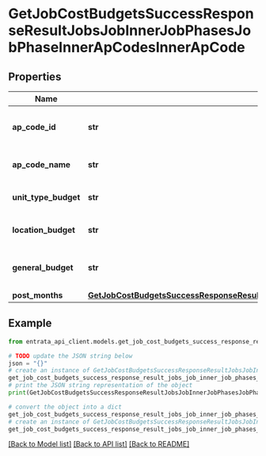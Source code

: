 # GetJobCostBudgetsSuccessResponseResultJobsJobInnerJobPhasesJobPhaseInnerApCodesInnerApCode


## Properties

Name | Type | Description | Notes
------------ | ------------- | ------------- | -------------
**ap_code_id** | **str** | The unique identifier for the AP code. | 
**ap_code_name** | **str** | The name of the AP code. | 
**unit_type_budget** | **str** | The budget for the unit type. | 
**location_budget** | **str** | The budget for the location. | 
**general_budget** | **str** | The general budget for the AP code. | 
**post_months** | [**GetJobCostBudgetsSuccessResponseResultJobsJobInnerJobPhasesJobPhaseInnerApCodesInnerApCodePostMonths**](GetJobCostBudgetsSuccessResponseResultJobsJobInnerJobPhasesJobPhaseInnerApCodesInnerApCodePostMonths.md) |  | 

## Example

```python
from entrata_api_client.models.get_job_cost_budgets_success_response_result_jobs_job_inner_job_phases_job_phase_inner_ap_codes_inner_ap_code import GetJobCostBudgetsSuccessResponseResultJobsJobInnerJobPhasesJobPhaseInnerApCodesInnerApCode

# TODO update the JSON string below
json = "{}"
# create an instance of GetJobCostBudgetsSuccessResponseResultJobsJobInnerJobPhasesJobPhaseInnerApCodesInnerApCode from a JSON string
get_job_cost_budgets_success_response_result_jobs_job_inner_job_phases_job_phase_inner_ap_codes_inner_ap_code_instance = GetJobCostBudgetsSuccessResponseResultJobsJobInnerJobPhasesJobPhaseInnerApCodesInnerApCode.from_json(json)
# print the JSON string representation of the object
print(GetJobCostBudgetsSuccessResponseResultJobsJobInnerJobPhasesJobPhaseInnerApCodesInnerApCode.to_json())

# convert the object into a dict
get_job_cost_budgets_success_response_result_jobs_job_inner_job_phases_job_phase_inner_ap_codes_inner_ap_code_dict = get_job_cost_budgets_success_response_result_jobs_job_inner_job_phases_job_phase_inner_ap_codes_inner_ap_code_instance.to_dict()
# create an instance of GetJobCostBudgetsSuccessResponseResultJobsJobInnerJobPhasesJobPhaseInnerApCodesInnerApCode from a dict
get_job_cost_budgets_success_response_result_jobs_job_inner_job_phases_job_phase_inner_ap_codes_inner_ap_code_from_dict = GetJobCostBudgetsSuccessResponseResultJobsJobInnerJobPhasesJobPhaseInnerApCodesInnerApCode.from_dict(get_job_cost_budgets_success_response_result_jobs_job_inner_job_phases_job_phase_inner_ap_codes_inner_ap_code_dict)
```
[[Back to Model list]](../README.md#documentation-for-models) [[Back to API list]](../README.md#documentation-for-api-endpoints) [[Back to README]](../README.md)


